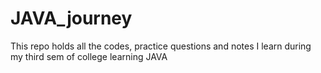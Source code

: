 # JAVA_journey
This repo holds all the codes, practice questions and notes I learn during my third sem of college learning JAVA
